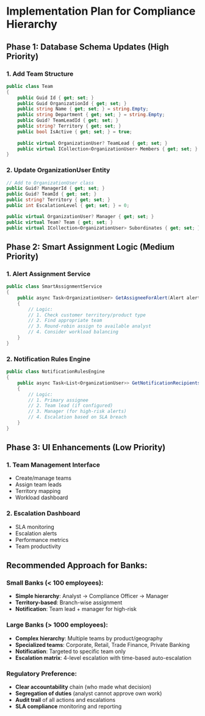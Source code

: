 # Implementation Plan for Compliance Hierarchy

## Phase 1: Database Schema Updates (High Priority)

### 1. Add Team Structure
```csharp
public class Team
{
    public Guid Id { get; set; }
    public Guid OrganizationId { get; set; }
    public string Name { get; set; } = string.Empty;
    public string Department { get; set; } = string.Empty;
    public Guid? TeamLeadId { get; set; }
    public string? Territory { get; set; }
    public bool IsActive { get; set; } = true;
    
    public virtual OrganizationUser? TeamLead { get; set; }
    public virtual ICollection<OrganizationUser> Members { get; set; } = new List<OrganizationUser>();
}
```

### 2. Update OrganizationUser Entity
```csharp
// Add to OrganizationUser class
public Guid? ManagerId { get; set; }
public Guid? TeamId { get; set; }
public string? Territory { get; set; }
public int EscalationLevel { get; set; } = 0;

public virtual OrganizationUser? Manager { get; set; }
public virtual Team? Team { get; set; }
public virtual ICollection<OrganizationUser> Subordinates { get; set; } = new List<OrganizationUser>();
```

## Phase 2: Smart Assignment Logic (Medium Priority)

### 1. Alert Assignment Service
```csharp
public class SmartAssignmentService
{
    public async Task<OrganizationUser> GetAssigneeForAlert(Alert alert)
    {
        // Logic:
        // 1. Check customer territory/product type
        // 2. Find appropriate team
        // 3. Round-robin assign to available analyst
        // 4. Consider workload balancing
    }
}
```

### 2. Notification Rules Engine
```csharp
public class NotificationRulesEngine
{
    public async Task<List<OrganizationUser>> GetNotificationRecipients(Alert alert)
    {
        // Logic:
        // 1. Primary assignee
        // 2. Team lead (if configured)
        // 3. Manager (for high-risk alerts)
        // 4. Escalation based on SLA breach
    }
}
```

## Phase 3: UI Enhancements (Low Priority)

### 1. Team Management Interface
- Create/manage teams
- Assign team leads
- Territory mapping
- Workload dashboard

### 2. Escalation Dashboard
- SLA monitoring
- Escalation alerts
- Performance metrics
- Team productivity

## Recommended Approach for Banks:

### Small Banks (< 100 employees):
- **Simple hierarchy**: Analyst → Compliance Officer → Manager
- **Territory-based**: Branch-wise assignment
- **Notification**: Team lead + manager for high-risk

### Large Banks (> 1000 employees):
- **Complex hierarchy**: Multiple teams by product/geography
- **Specialized teams**: Corporate, Retail, Trade Finance, Private Banking
- **Notification**: Targeted to specific team only
- **Escalation matrix**: 4-level escalation with time-based auto-escalation

### Regulatory Preference:
- **Clear accountability** chain (who made what decision)
- **Segregation of duties** (analyst cannot approve own work)
- **Audit trail** of all actions and escalations
- **SLA compliance** monitoring and reporting